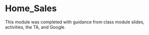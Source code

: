 # Home_Sales
This module was completed with guidance from class module slides, activities, the TA, and Google. 
